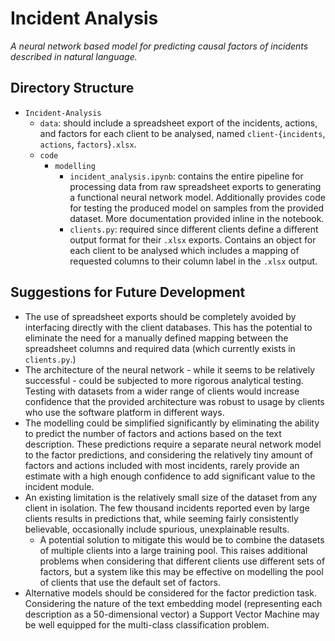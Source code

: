 # Incident Analysis
_A neural network based model for predicting causal factors of incidents described in natural language._

## Directory Structure
- `Incident-Analysis`
  - `data`: should include a spreadsheet export of the incidents, actions, and factors for each client to be analysed, named `client-`{`incidents`, `actions`, `factors`}`.xlsx`.
  - `code`
    - `modelling`
      - `incident_analysis.ipynb`: contains the entire pipeline for processing data from raw spreadsheet exports to generating a functional neural network model. Additionally provides code for testing the produced model on samples from the provided dataset. More documentation provided inline in the notebook.
      - `clients.py`: required since different clients define a different output format for their `.xlsx` exports. Contains an object for each client to be analysed which includes a mapping of requested columns to their column label in the `.xlsx` output.

## Suggestions for Future Development
- The use of spreadsheet exports should be completely avoided by interfacing directly with the client databases. This has the potential to eliminate the need for a manually defined mapping between the spreadsheet columns and required data (which currently exists in `clients.py`.)
- The architecture of the neural network - while it seems to be relatively successful - could be subjected to more rigorous analytical testing. Testing with datasets from a wider range of clients would increase confidence that the provided architecture was robust to usage by clients who use the software platform in different ways.
- The modelling could be simplified significantly by eliminating the ability to predict the number of factors and actions based on the text description. These predictions require a separate neural network model to the factor predictions, and considering the relatively tiny amount of factors and actions included with most incidents, rarely provide an estimate with a high enough confidence to add significant value to the incident module.
- An existing limitation is the relatively small size of the dataset from any client in isolation. The few thousand incidents reported even by large clients results in predictions that, while seeming fairly consistently believable, occasionally include spurious, unexplainable results.
  - A potential solution to mitigate this would be to combine the datasets of multiple clients into a large training pool. This raises additional problems when considering that different clients use different sets of factors, but a system like this may be effective on modelling the pool of clients that use the default set of factors.
- Alternative models should be considered for the factor prediction task. Considering the nature of the text embedding model (representing each description as a 50-dimensional vector) a Support Vector Machine may be well equipped for the multi-class classification problem.